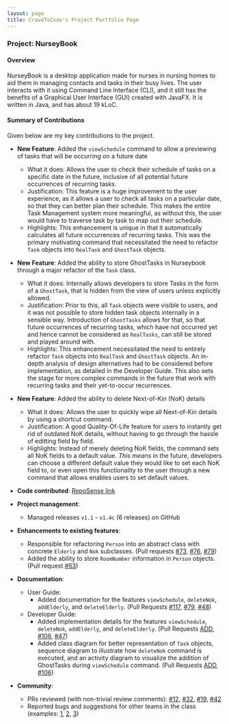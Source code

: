 ```yaml
---
layout: page
title: CraveToCode's Project Portfolio Page
---
```


### Project: NurseyBook

#### Overview

NurseyBook is a desktop application made for nurses in nursing homes to aid them in managing contacts and tasks in their busy lives. The user interacts with it using Command Line Interface (CLI),
and it still has the benefits of a Graphical User Interface (GUI) created with JavaFX. It is written in Java, and has about 19 kLoC.

#### Summary of Contributions

Given below are my key contributions to the project.

* **New Feature**: Added the `viewSchedule` command to allow a previewing of tasks that will be occurring on a future date
  * What it does: Allows the user to check their schedule of tasks on a specific date in the future, inclusive of all potential future occurrences of recurring tasks.
  * Justification: This feature is a huge improvement to the user experience, as it allows a user to check all tasks on a particular date, so that they can better plan their schedule. This makes the entire Task Management system more meaningful, as without this, the user would have to traverse task by task to map out their schedule.
  * Highlights: This enhancement is unique in that it automatically calculates all future occurrences of recurring tasks. This was the primary motivating command that necessitated the need to refactor `Task` objects into `RealTask` and `GhostTask` objects.


* **New Feature**: Added the ability to store GhostTasks in Nurseybook through a major refactor of the `Task` class.
  * What it does: Internally allows developers to store Tasks in the form of a `GhostTask`, that is hidden from the view of users unless explicitly allowed.
  * Justification: Prior to this, all `Task` objects were visible to users, and it was not possible to store hidden task objects internally in a sensible way. Introduction of `GhostTasks` allows for that, so that future occurrences of recurring tasks, which have not occurred yet and hence cannot be considered as `RealTasks`, can still be stored and played around with.
  * Highlights: This enhancement necessitated the need to entirely refactor `Task` objects into `RealTask` and `GhostTask` objects. An in-depth analysis of design alternatives had to be considered before implementation, as detailed in the Developer Guide. This also sets the stage for more complex commands in the future that work with recurring tasks and their yet-to-occur recurrences.


* **New Feature**: Added the ability to delete Next-of-Kin (NoK) details
  * What it does: Allows the user to quickly wipe all Next-of-Kin details by using a shortcut command.
  * Justification: A good Quality-Of-Life feature for users to instantly get rid of outdated NoK details, without having to go through the hassle of editting field by field.
  * Highlights: Instead of merely deleting NoK fields, the command sets all NoK fields to a default value. _This means_ in the future, developers can choose a different default value they would like to set each NoK field to, or even open this functionality to the user through a new command that allows enables users to set default values.  

* **Code contributed**: [RepoSense link](https://nus-cs2103-ay2122s1.github.io/tp-dashboard/?search=&sort=groupTitle&sortWithin=title&since=2021-09-17&timeframe=commit&mergegroup=&groupSelect=groupByRepos&breakdown=false&tabOpen=true&tabType=authorship&tabAuthor=CraveToCode&tabRepo=AY2122S1-CS2103T-F13-2%2Ftp%5Bmaster%5D&authorshipIsMergeGroup=false&authorshipFileTypes=docs~functional-code~test-code~other&authorshipIsBinaryFileTypeChecked=false)

* **Project management**:
  * Managed releases `v1.1` - `v1.4c` (6 releases) on GitHub

* **Enhancements to existing features**:
  * Responsible for refactoring `Person` into an abstract class with concrete `Elderly` and `Nok` subclasses. (Pull requests [\#73](https://github.com/AY2122S1-CS2103T-F13-2/tp/pull/73), [\#76](https://github.com/AY2122S1-CS2103T-F13-2/tp/pull/76), [\#79](https://github.com/AY2122S1-CS2103T-F13-2/tp/pull/79))
  * Added the ability to store `RoomNumber` information in `Person` objects. (Pull request [\#63](https://github.com/AY2122S1-CS2103T-F13-2/tp/pull/63))

* **Documentation**:
  * User Guide:
    * Added documentation for the features `viewSchedule`, `deleteNok`, `addElderly`, and `deleteElderly`. (Pull Requests [\#117](https://github.com/AY2122S1-CS2103T-F13-2/tp/pull/117), [\#79](https://github.com/AY2122S1-CS2103T-F13-2/tp/pull/79), [\#48](https://github.com/AY2122S1-CS2103T-F13-2/tp/pull/48))
  * Developer Guide:
    * Added implementation details for the features `viewSchedule`, `deleteNok`, `addElderly`, and `deleteElderly`. (Pull Requests [ADD](), [\#106](https://github.com/AY2122S1-CS2103T-F13-2/tp/pull/106), [\#47](https://github.com/AY2122S1-CS2103T-F13-2/tp/pull/47))
    * Added class diagram for better representation of `Task` objects, sequence diagram to illustrate how `deleteNok` command is executed, 
    and an activity diagram to visualize the addition of GhostTasks during `viewSchedule` command. (Pull Requests [ADD](), [\#106](https://github.com/AY2122S1-CS2103T-F13-2/tp/pull/106))
* **Community**:
  * PRs reviewed (with non-trivial review comments): [\#12](), [\#32](), [\#19](), [\#42]()
  * Reported bugs and suggestions for other teams in the class (examples: [1](https://github.com/AY2122S1-CS2103T-F12-3/tp/issues/147), [2](https://github.com/AY2122S1-CS2103T-F12-3/tp/issues/125), [3](https://github.com/AY2122S1-CS2103T-F12-3/tp/issues/120))
  
